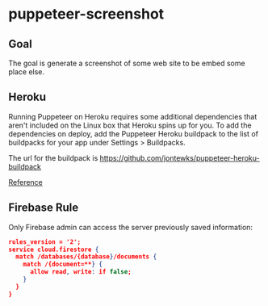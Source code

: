 # puppeteer-screenshot

## Goal

The goal is generate a screenshot of some web site to be embed some place else.

## Heroku

Running Puppeteer on Heroku requires some additional dependencies that aren't included on the Linux box that Heroku spins up for you. To add the dependencies on deploy, add the Puppeteer Heroku buildpack to the list of buildpacks for your app under Settings > Buildpacks.

The url for the buildpack is https://github.com/jontewks/puppeteer-heroku-buildpack

[Reference](https://stackoverflow.com/questions/63177218/puppeteer-on-heroku-failed-to-launch-the-browser-process)

## Firebase Rule

Only Firebase admin can access the server previously saved information:

``` json
rules_version = '2';
service cloud.firestore {
  match /databases/{database}/documents {
    match /{document=**} {
      allow read, write: if false;
    }
  }
}
```
